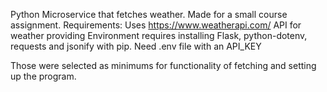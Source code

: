 Python Microservice that fetches weather. Made for a small course assignment.
Requirements:
Uses https://www.weatherapi.com/ API for weather providing
Environment requires installing Flask, python-dotenv, requests and jsonify with pip.
Need .env file with an API_KEY

Those were selected as minimums for functionality of fetching and setting up the program.

